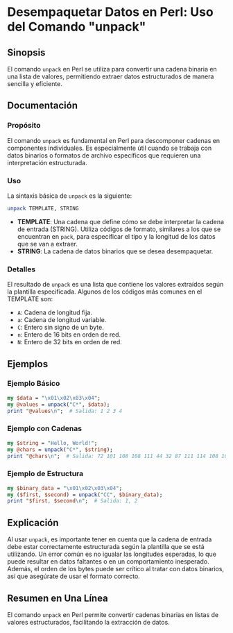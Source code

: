<!--
Meta Description: # Desempaquetar Datos en Perl: Uso del Comando "unpack" ## Sinopsis El comando `unpack` en Perl se utiliza para convertir una cadena binaria en una li...
Meta Keywords: unpack, que, datos, perl, cadena
-->

# Desempaquetar Datos en Perl: Uso del Comando "unpack"

## Sinopsis
El comando `unpack` en Perl se utiliza para convertir una cadena binaria en una lista de valores, permitiendo extraer datos estructurados de manera sencilla y eficiente.

## Documentación
### Propósito
El comando `unpack` es fundamental en Perl para descomponer cadenas en componentes individuales. Es especialmente útil cuando se trabaja con datos binarios o formatos de archivo específicos que requieren una interpretación estructurada.

### Uso
La sintaxis básica de `unpack` es la siguiente:
```perl
unpack TEMPLATE, STRING
```
- **TEMPLATE**: Una cadena que define cómo se debe interpretar la cadena de entrada (STRING). Utiliza códigos de formato, similares a los que se encuentran en `pack`, para especificar el tipo y la longitud de los datos que se van a extraer.
- **STRING**: La cadena de datos binarios que se desea desempaquetar.

### Detalles
El resultado de `unpack` es una lista que contiene los valores extraídos según la plantilla especificada. Algunos de los códigos más comunes en el TEMPLATE son:
- `A`: Cadena de longitud fija.
- `a`: Cadena de longitud variable.
- `C`: Entero sin signo de un byte.
- `n`: Entero de 16 bits en orden de red.
- `N`: Entero de 32 bits en orden de red.

## Ejemplos
### Ejemplo Básico
```perl
my $data = "\x01\x02\x03\x04";
my @values = unpack("C*", $data);
print "@values\n";  # Salida: 1 2 3 4
```

### Ejemplo con Cadenas
```perl
my $string = "Hello, World!";
my @chars = unpack("C*", $string);
print "@chars\n";  # Salida: 72 101 108 108 111 44 32 87 111 114 108 100 33
```

### Ejemplo de Estructura
```perl
my $binary_data = "\x01\x02\x03\x04";
my ($first, $second) = unpack("CC", $binary_data);
print "$first, $second\n";  # Salida: 1, 2
```

## Explicación
Al usar `unpack`, es importante tener en cuenta que la cadena de entrada debe estar correctamente estructurada según la plantilla que se está utilizando. Un error común es no igualar las longitudes esperadas, lo que puede resultar en datos faltantes o en un comportamiento inesperado. Además, el orden de los bytes puede ser crítico al tratar con datos binarios, así que asegúrate de usar el formato correcto.

## Resumen en Una Línea
El comando `unpack` en Perl permite convertir cadenas binarias en listas de valores estructurados, facilitando la extracción de datos.